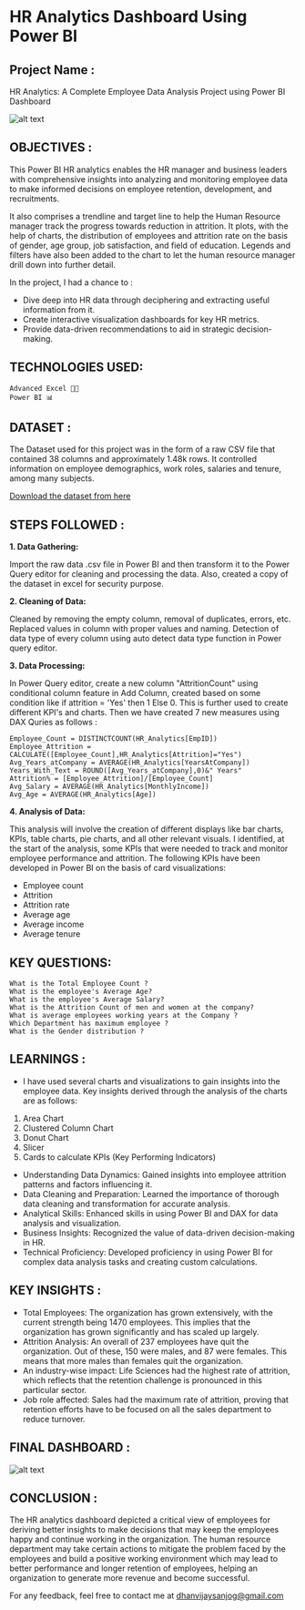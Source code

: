# HR Analytics Dashboard Using Power BI

## **Project Name :** 
HR Analytics: A Complete Employee Data Analysis Project using Power BI Dashboard


![alt text](https://github.com/dhanvijaysanjog/HR-Analytics-Dashboard-/blob/main/HR%20Analytics.png "Logo Title Text 1")




## **OBJECTIVES :** 
This Power BI HR analytics enables the HR manager and business leaders with comprehensive insights into analyzing and monitoring employee data to make informed decisions on employee retention, development, and recruitments.

It also comprises a trendline and target line to help the Human Resource manager track the progress towards reduction in attrition. It plots, with the help of charts, the distribution of employees and attrition rate on the basis of gender, age group, job satisfaction, and field of education. Legends and filters have also been added to the chart to let the human resource manager drill down into further detail.

In the project, I had a chance to : 
* Dive deep into HR data through deciphering and extracting useful information from it.
* Create interactive visualization dashboards for key HR metrics.
* Provide data-driven recommendations to aid in strategic decision-making.


## **TECHNOLOGIES USED:**
```
Advanced Excel 👨‍💻
Power BI 📊
```


## **DATASET :** 
The Dataset used for this project was in the form of a raw CSV file that contained 38 columns and approximately 1.48k rows. It controlled information on employee demographics, work roles, salaries and tenure, among many subjects.

[Download the dataset from here](https://github.com/dhanvijaysanjog/HR-Analytics-Dashboard-/blob/main/HR_Analytics%20Dataset.csv)



## **STEPS FOLLOWED :**

**1. Data Gathering:**

Import the raw data .csv file in Power BI and then transform it to the Power Query editor for cleaning and processing the data. Also, created a copy of the dataset in excel for security purpose. 


**2. Cleaning of Data:**

Cleaned by removing the empty column, removal of duplicates, errors, etc.
Replaced values in column with proper values and naming.
Detection of data type of every column using auto detect data type function in Power query editor.


**3. Data Processing:**

In Power Query editor, create a new column "AttritionCount" using conditional column feature in Add Column, created based on some condition like if attrition = 'Yes' then 1 Else 0.
This is further used to create different KPI's and charts. Then we have created 7 new measures using DAX Quries as follows :
```
Employee_Count = DISTINCTCOUNT(HR_Analytics[EmpID])
Employee_Attrition = CALCULATE([Employee_Count],HR_Analytics[Attrition]="Yes")
Avg_Years_atCompany = AVERAGE(HR_Analytics[YearsAtCompany])
Years_With_Text = ROUND([Avg_Years_atCompany],0)&" Years"
Attrition% = [Employee_Attrition]/[Employee_Count]
Avg_Salary = AVERAGE(HR_Analytics[MonthlyIncome])
Avg_Age = AVERAGE(HR_Analytics[Age])
```

**4. Analysis of Data:**

This analysis will involve the creation of different displays like bar charts, KPIs, table charts, pie charts, and all other relevant visuals.
I identified, at the start of the analysis, some KPIs that were needed to track and monitor employee performance and attrition. The following KPIs have been developed in Power BI on the basis of card visualizations:
* Employee count
* Attrition
* Attrition rate
* Average age
* Average income
* Average tenure



## **KEY QUESTIONS:**
```
What is the Total Employee Count ?
What is the employee's Average Age?
What is the employee's Average Salary?
What is the Attrition Count of men and women at the company?
What is average employees working years at the Company ?
Which Department has maximum employee ?
What is the Gender distribution ?
```



## **LEARNINGS :**
* I have used several charts and visualizations to gain insights into the employee data. Key insights derived through the analysis of the charts are as follows:
1. Area Chart
2. Clustered Column Chart
3. Donut Chart
4. Slicer
5. Cards to calculate KPIs (Key Performing Indicators)
* Understanding Data Dynamics: Gained insights into employee attrition patterns and factors influencing it.
* Data Cleaning and Preparation: Learned the importance of thorough data cleaning and transformation for accurate analysis.
* Analytical Skills: Enhanced skills in using Power BI and DAX for data analysis and visualization.
* Business Insights: Recognized the value of data-driven decision-making in HR.
* Technical Proficiency: Developed proficiency in using Power BI for complex data analysis tasks and creating custom calculations. 



## **KEY INSIGHTS :**

* Total Employees: The organization has grown extensively, with the current strength being 1470 employees. This implies that the organization has grown significantly and has scaled up largely.
* Attrition Analysis: An overall of 237 employees have quit the organization. Out of these, 150 were males, and 87 were females. This means that more males than females quit the organization.
* An industry-wise impact: Life Sciences had the highest rate of attrition, which reflects that the retention challenge is pronounced in this particular sector.
* Job role affected: Sales had the maximum rate of attrition, proving that retention efforts have to be focused on all the sales department to reduce turnover.



## **FINAL DASHBOARD :**
![alt text](https://github.com/dhanvijaysanjog/HR-Analytics-Dashboard-/blob/main/HR%20Analytics%20Dashboard.png "Logo Title Text 1")




## **CONCLUSION :**
The HR analytics dashboard depicted a critical view of employees for deriving better insights to make decisions that may keep the employees happy and continue working in the organization. The human resource department may take certain actions to mitigate the problem faced by the employees and build a positive working environment which may lead to better performance and longer retention of employees, helping an organization to generate more revenue and become successful.

For any feedback, feel free to contact me at dhanvijaysanjog@gmail.com
